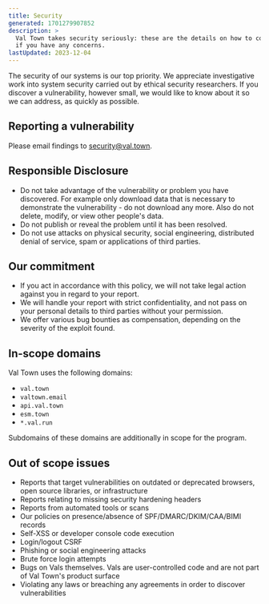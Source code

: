 ```yaml
---
title: Security
generated: 1701279907852
description: >
  Val Town takes security seriously: these are the details on how to contact us
  if you have any concerns.
lastUpdated: 2023-12-04
---
```


The security of our systems is our top priority. We appreciate investigative
work into system security carried out by ethical security researchers. If you
discover a vulnerability, however small, we would like to know about it so we
can address, as quickly as possible.

## Reporting a vulnerability

Please email findings to [security@val.town](mailto:security@val.town).

## Responsible Disclosure

- Do not take advantage of the vulnerability or problem you have discovered. For
  example only download data that is necessary to demonstrate the
  vulnerability - do not download any more. Also do not delete, modify, or view
  other people's data.
- Do not publish or reveal the problem until it has been resolved.
- Do not use attacks on physical security, social engineering, distributed
  denial of service, spam or applications of third parties.

## Our commitment

- If you act in accordance with this policy, we will not take legal action
  against you in regard to your report.
- We will handle your report with strict confidentiality, and not pass on your
  personal details to third parties without your permission.
- We offer various bug bounties as compensation, depending on the severity of
  the exploit found.

## In-scope domains

Val Town uses the following domains:

- `val.town`
- `valtown.email`
- `api.val.town`
- `esm.town`
- `*.val.run`

Subdomains of these domains are additionally in scope for the program.

## Out of scope issues

- Reports that target vulnerabilities on outdated or deprecated browsers, open source libraries, or infrastructure
- Reports relating to missing security hardening headers
- Reports from automated tools or scans
- Our policies on presence/absence of SPF/DMARC/DKIM/CAA/BIMI records
- Self-XSS or developer console code execution
- Login/logout CSRF
- Phishing or social engineering attacks
- Brute force login attempts
- Bugs on Vals themselves. Vals are user-controlled code and are not part of Val Town's product surface
- Violating any laws or breaching any agreements in order to discover vulnerabilities